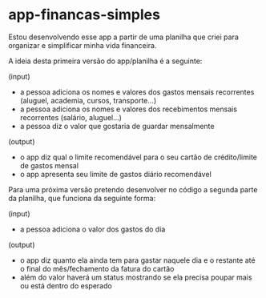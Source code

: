 # app-financas-simples

Estou desenvolvendo esse app a partir de uma planilha que criei para organizar e simplificar minha vida financeira.

A ideia desta primeira versão do app/planilha é a seguinte:

(input)
- a pessoa adiciona os nomes e valores dos gastos mensais recorrentes (aluguel, academia, cursos, transporte...)
- a pessoa adiciona os nomes e valores dos recebimentos mensais recorrentes (salário, aluguel...)
- a pessoa diz o valor que gostaria de guardar mensalmente

(output)
- o app diz qual o limite recomendável para o seu cartão de crédito/limite de gastos mensal
- o app apresenta seu limite de gastos diário recomendável

Para uma próxima versão pretendo desenvolver no código a segunda parte da planilha, que funciona da seguinte forma:

(input)
- a pessoa adiciona o valor dos gastos do dia

(output)
- o app diz quanto ela ainda tem para gastar naquele dia e o restante até o final do mês/fechamento da fatura do cartão
- além do valor haverá um status mostrando se ela precisa poupar mais ou está dentro do esperado
